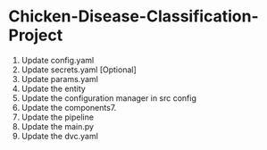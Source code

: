 # Chicken-Disease-Classification-Project

1. Update config.yaml
2. Update secrets.yaml [Optional]
3. Update params.yaml
4. Update the entity
5. Update the configuration manager in src config
6. Update the components7. 
7. Update the pipeline
8. Update the main.py
9. Update the dvc.yaml